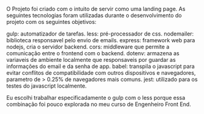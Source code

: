 O Projeto foi criado com o intuito de servir como uma landing page.
As seguintes tecnologias foram utilizadas durante o desenvolvimento do projeto com os seguintes objetivos:

gulp: automatizador de tarefas.
less: pré-processador de css.
nodemailer: biblioteca responsavel pelo envio de emails.
express: framework web para nodejs, cria o servidor backend.
cors: middleware que permite a comunicação entre o frontend com o backend.
dotenv: armazena as variaveis de ambiente localmente que responsaveis por guardar as informações do email e da senha de app.
babel: transpila o javascript para evitar conflitos de compatibilidade com outros dispositivos e navegadores, parametro de > 0.25% de navegadores mais comuns.
jest: utilizado para os testes do javascript localmente.

Eu escolhi trabalhar especificadamente o gulp com o less porque essa combinação foi pouco explorada no meu curso de Engenheiro Front End.
